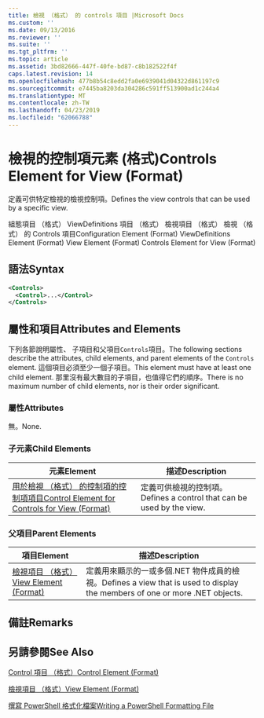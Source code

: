 ```yaml
---
title: 檢視 （格式） 的 controls 項目 |Microsoft Docs
ms.custom: ''
ms.date: 09/13/2016
ms.reviewer: ''
ms.suite: ''
ms.tgt_pltfrm: ''
ms.topic: article
ms.assetid: 3bd82666-447f-40fe-bd87-c8b182522f4f
caps.latest.revision: 14
ms.openlocfilehash: 477b8b54c8edd2fa0e6939041d04322d861197c9
ms.sourcegitcommit: e7445ba8203da304286c591ff513900ad1c244a4
ms.translationtype: MT
ms.contentlocale: zh-TW
ms.lasthandoff: 04/23/2019
ms.locfileid: "62066788"
---
```

# <a name="controls-element-for-view-format"></a><span data-ttu-id="9853e-102">檢視的控制項元素 (格式)</span><span class="sxs-lookup"><span data-stu-id="9853e-102">Controls Element for View (Format)</span></span>

<span data-ttu-id="9853e-103">定義可供特定檢視的檢視控制項。</span><span class="sxs-lookup"><span data-stu-id="9853e-103">Defines the view controls that can be used by a specific view.</span></span>

<span data-ttu-id="9853e-104">組態項目 （格式） ViewDefinitions 項目 （格式） 檢視項目 （格式） 檢視 （格式） 的 Controls 項目</span><span class="sxs-lookup"><span data-stu-id="9853e-104">Configuration Element (Format) ViewDefinitions Element (Format) View Element (Format) Controls Element for View (Format)</span></span>

## <a name="syntax"></a><span data-ttu-id="9853e-105">語法</span><span class="sxs-lookup"><span data-stu-id="9853e-105">Syntax</span></span>

```xml
<Controls>
  <Control>...</Control>
</Controls>
```

## <a name="attributes-and-elements"></a><span data-ttu-id="9853e-106">屬性和項目</span><span class="sxs-lookup"><span data-stu-id="9853e-106">Attributes and Elements</span></span>

<span data-ttu-id="9853e-107">下列各節說明屬性、 子項目和父項目`Controls`項目。</span><span class="sxs-lookup"><span data-stu-id="9853e-107">The following sections describe the attributes, child elements, and parent elements of the `Controls` element.</span></span> <span data-ttu-id="9853e-108">這個項目必須至少一個子項目。</span><span class="sxs-lookup"><span data-stu-id="9853e-108">This element must have at least one child element.</span></span> <span data-ttu-id="9853e-109">那里沒有最大數目的子項目，也值得它們的順序。</span><span class="sxs-lookup"><span data-stu-id="9853e-109">There is no maximum number of child elements, nor is their order significant.</span></span>

### <a name="attributes"></a><span data-ttu-id="9853e-110">屬性</span><span class="sxs-lookup"><span data-stu-id="9853e-110">Attributes</span></span>

<span data-ttu-id="9853e-111">無。</span><span class="sxs-lookup"><span data-stu-id="9853e-111">None.</span></span>

### <a name="child-elements"></a><span data-ttu-id="9853e-112">子元素</span><span class="sxs-lookup"><span data-stu-id="9853e-112">Child Elements</span></span>

|<span data-ttu-id="9853e-113">元素</span><span class="sxs-lookup"><span data-stu-id="9853e-113">Element</span></span>|<span data-ttu-id="9853e-114">描述</span><span class="sxs-lookup"><span data-stu-id="9853e-114">Description</span></span>|
|-------------|-----------------|
|[<span data-ttu-id="9853e-115">用於檢視 （格式） 的控制項的控制項項目</span><span class="sxs-lookup"><span data-stu-id="9853e-115">Control Element for Controls for View (Format)</span></span>](./control-element-for-controls-for-view-format.md)|<span data-ttu-id="9853e-116">定義可供檢視的控制項。</span><span class="sxs-lookup"><span data-stu-id="9853e-116">Defines a control that can be used by the view.</span></span>|

### <a name="parent-elements"></a><span data-ttu-id="9853e-117">父項目</span><span class="sxs-lookup"><span data-stu-id="9853e-117">Parent Elements</span></span>

|<span data-ttu-id="9853e-118">項目</span><span class="sxs-lookup"><span data-stu-id="9853e-118">Element</span></span>|<span data-ttu-id="9853e-119">描述</span><span class="sxs-lookup"><span data-stu-id="9853e-119">Description</span></span>|
|-------------|-----------------|
|[<span data-ttu-id="9853e-120">檢視項目 （格式）</span><span class="sxs-lookup"><span data-stu-id="9853e-120">View Element (Format)</span></span>](./view-element-format.md)|<span data-ttu-id="9853e-121">定義用來顯示的一或多個.NET 物件成員的檢視。</span><span class="sxs-lookup"><span data-stu-id="9853e-121">Defines a view that is used to display the members of one or more .NET objects.</span></span>|

## <a name="remarks"></a><span data-ttu-id="9853e-122">備註</span><span class="sxs-lookup"><span data-stu-id="9853e-122">Remarks</span></span>

## <a name="see-also"></a><span data-ttu-id="9853e-123">另請參閱</span><span class="sxs-lookup"><span data-stu-id="9853e-123">See Also</span></span>

[<span data-ttu-id="9853e-124">Control 項目 （格式）</span><span class="sxs-lookup"><span data-stu-id="9853e-124">Control Element (Format)</span></span>](./control-element-for-controls-for-view-format.md)

[<span data-ttu-id="9853e-125">檢視項目 （格式）</span><span class="sxs-lookup"><span data-stu-id="9853e-125">View Element (Format)</span></span>](./view-element-format.md)

[<span data-ttu-id="9853e-126">撰寫 PowerShell 格式化檔案</span><span class="sxs-lookup"><span data-stu-id="9853e-126">Writing a PowerShell Formatting File</span></span>](./writing-a-powershell-formatting-file.md)
